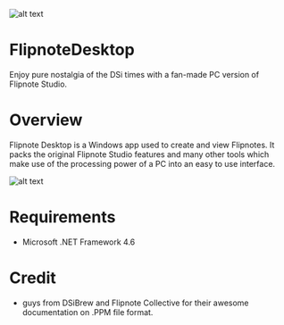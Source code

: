 ![alt text](https://github.com/NotImplementedLife/Resources/blob/main/FlipnoteDesktop/images/logo-inv.png?raw=true)
 
# FlipnoteDesktop
Enjoy pure nostalgia of the DSi times with a fan-made PC version of  Flipnote Studio.

# Overview
Flipnote Desktop is a Windows app used to create and view Flipnotes. It packs the original Flipnote Studio features and many other tools which make use of the processing power of a PC into an easy to use interface.  

![alt text](https://github.com/NotImplementedLife/Resources/blob/main/FlipnoteDesktop/images/inapp-shot.png?raw=true)

# Requirements
- Microsoft .NET Framework 4.6

# Credit
- guys from DSiBrew and Flipnote Collective for their awesome documentation on .PPM file format.
